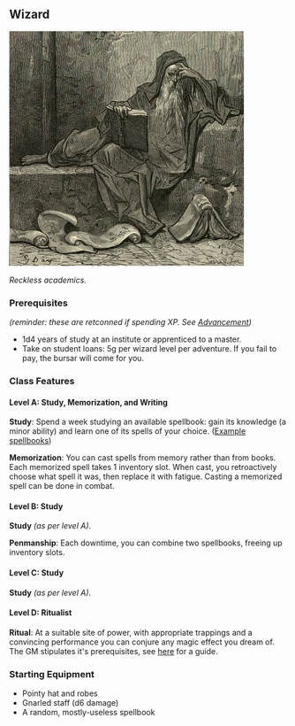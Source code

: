 ## Wizard

![A robed wizard with a long beard reading a book](/images/wizard.jpg)

*Reckless academics.*

### Prerequisites
*(reminder: these are retconned if spending XP. See [Advancement](/rules.md#advancement))*
*   1d4 years of study at an institute or apprenticed to a master.
*   Take on student loans: 5g per wizard level per adventure. If you fail to pay, the bursar will come for you.

### Class Features

#### Level A: Study, Memorization, and Writing

**Study**: Spend a week studying an available spellbook: gain its knowledge (a minor ability) and learn one of its spells of your choice. ([Example spellbooks](https://saltygoo.github.io/class/wizard))

**Memorization**: You can cast spells from memory rather than from books. Each memorized spell takes 1 inventory slot. When cast, you retroactively choose what spell it was, then replace it with fatigue. Casting a memorized spell can be done in combat.


#### Level B: Study

**Study** *(as per level A)*.

**Penmanship**: Each downtime, you can combine two spellbooks, freeing up inventory slots.

#### Level C: Study

**Study** *(as per level A)*.

#### Level D: Ritualist

**Ritual**: At a suitable site of power, with appropriate trappings and a convincing performance you can conjure any magic effect you dream of. The GM stipulates it's prerequisites, see [here]( https://caput-caprae.blogspot.com/2020/11/ritual-elements-in-glog-magic.html?m=1) for a guide.

### Starting Equipment

- Pointy hat and robes
- Gnarled staff (d6 damage)
- A random, mostly-useless spellbook
